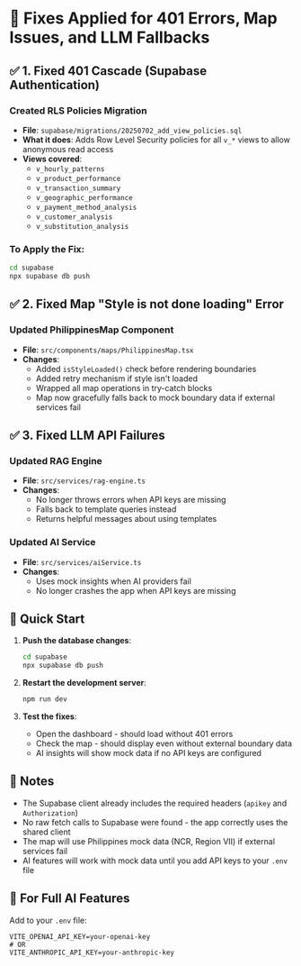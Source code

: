 # 🔧 Fixes Applied for 401 Errors, Map Issues, and LLM Fallbacks

## ✅ 1. Fixed 401 Cascade (Supabase Authentication)

### Created RLS Policies Migration
- **File**: `supabase/migrations/20250702_add_view_policies.sql`
- **What it does**: Adds Row Level Security policies for all `v_*` views to allow anonymous read access
- **Views covered**: 
  - `v_hourly_patterns`
  - `v_product_performance`
  - `v_transaction_summary`
  - `v_geographic_performance`
  - `v_payment_method_analysis`
  - `v_customer_analysis`
  - `v_substitution_analysis`

### To Apply the Fix:
```bash
cd supabase
npx supabase db push
```

## ✅ 2. Fixed Map "Style is not done loading" Error

### Updated PhilippinesMap Component
- **File**: `src/components/maps/PhilippinesMap.tsx`
- **Changes**:
  - Added `isStyleLoaded()` check before rendering boundaries
  - Added retry mechanism if style isn't loaded
  - Wrapped all map operations in try-catch blocks
  - Map now gracefully falls back to mock boundary data if external services fail

## ✅ 3. Fixed LLM API Failures

### Updated RAG Engine
- **File**: `src/services/rag-engine.ts`
- **Changes**:
  - No longer throws errors when API keys are missing
  - Falls back to template queries instead
  - Returns helpful messages about using templates

### Updated AI Service
- **File**: `src/services/aiService.ts`
- **Changes**:
  - Uses mock insights when AI providers fail
  - No longer crashes the app when API keys are missing

## 🚀 Quick Start

1. **Push the database changes**:
   ```bash
   cd supabase
   npx supabase db push
   ```

2. **Restart the development server**:
   ```bash
   npm run dev
   ```

3. **Test the fixes**:
   - Open the dashboard - should load without 401 errors
   - Check the map - should display even without external boundary data
   - AI insights will show mock data if no API keys are configured

## 📝 Notes

- The Supabase client already includes the required headers (`apikey` and `Authorization`)
- No raw fetch calls to Supabase were found - the app correctly uses the shared client
- The map will use Philippines mock data (NCR, Region VII) if external services fail
- AI features will work with mock data until you add API keys to your `.env` file

## 🔑 For Full AI Features

Add to your `.env` file:
```
VITE_OPENAI_API_KEY=your-openai-key
# OR
VITE_ANTHROPIC_API_KEY=your-anthropic-key
```